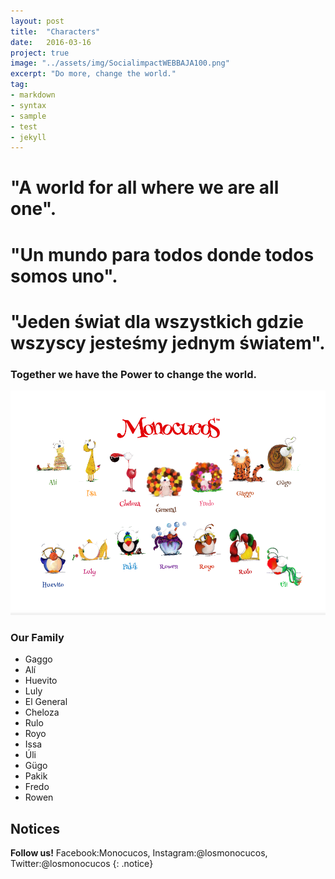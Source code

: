```yaml
---
layout: post
title:  "Characters"
date:   2016-03-16
project: true
image: "../assets/img/SocialimpactWEBBAJA100.png"
excerpt: "Do more, change the world."
tag:
- markdown
- syntax
- sample
- test
- jekyll
---
```


# "A world for all where we are all one".

# "Un mundo para todos donde todos somos uno".
  
# "Jeden świat dla wszystkich gdzie wszyscy jesteśmy jednym światem".


### Together we have the **Power** to change the world.

![Logo](../assets/img/14.png)







### Our Family

* Gaggo
* Alí
* Huevito
* Luly
* El General
* Cheloza
* Rulo
* Royo
* Issa
* Úli
* Gügo
* Pakik
* Fredo
* Rowen



## Notices

**Follow us!** Facebook:Monocucos, Instagram:@losmonocucos, Twitter:@losmonocucos
{: .notice}
